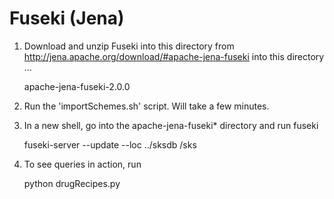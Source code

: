 # Fuseki (Jena)

  1. Download and unzip Fuseki into this directory from http://jena.apache.org/download/#apache-jena-fuseki into this directory ...

     apache-jena-fuseki-2.0.0

  2. Run the 'importSchemes.sh' script. Will take a few minutes.

  3. In a new shell, go into the apache-jena-fuseki* directory and run fuseki

     fuseki-server --update --loc ../sksdb /sks

  4. To see queries in action, run 

     python drugRecipes.py 

